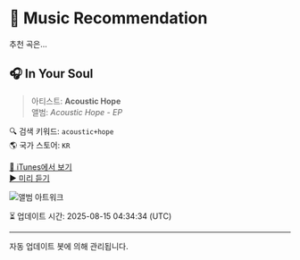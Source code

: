 
# 🎵 Music Recommendation

추천 곡은...

## 🎧 In Your Soul  
> 아티스트: **Acoustic Hope**  
> 앨범: _Acoustic Hope - EP_  

🔍 검색 키워드: `acoustic+hope`  
🌎 국가 스토어: `KR`

[🔗 iTunes에서 보기](https://music.apple.com/kr/album/in-your-soul/1506943854?i=1506943930&uo=4)  
[▶️ 미리 듣기](https://audio-ssl.itunes.apple.com/itunes-assets/AudioPreview123/v4/c1/bd/88/c1bd8857-9dba-7329-2107-4cf5ee129469/mzaf_16294348499488544180.plus.aac.p.m4a)

![앨범 아트워크](https://is1-ssl.mzstatic.com/image/thumb/Music113/v4/31/a2/80/31a280c3-8c93-7d2d-49e2-b9484f39b065/rls00092917.jpg/100x100bb.jpg)

⏳ 업데이트 시간: 2025-08-15 04:34:34 (UTC)

---
자동 업데이트 봇에 의해 관리됩니다.
